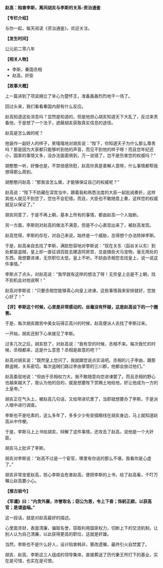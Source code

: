 **赵高：陷害李斯，离间胡亥与李斯的关系-资治通鉴**

**【专栏介绍】**

与你一起，每天阅读《资治通鉴》，欢迎关注。

**【发生时间】**

公元前二零八年

**【相关人物】**

- 李斯，秦国丞相
- 赵高，奸臣

**【故事大概】**

上一篇讲到了项梁拥立了芈心为楚怀王，准备轰轰烈烈地干一场了。

回过头来，我们看看秦国内部有什么反应。

赵高知道这些消息吗？显然是知道的，但是他担心胡亥知道天下大乱了，反过来责备他，于是想了一个法子，遮蔽胡亥获取真实信息的途径。

赵高是怎么做的呢？

他装作一副好人的样子，笑嘻嘻地对胡亥说：“陛下，你知道天子为什么那么尊贵吗？那是因为大家都只能够听到他的声音，而见不到他的样子呀！而且您年纪还小，国家的事情又多，没办法面面俱到，万一说错了，岂不是伤害您的权威吗？”

胡憨憨一听，好像也是，不禁倍感欣慰，赵高你真是善解人意呀，什么事情都帮我想得那么周到。

胡憨憨问赵高：“那我该怎么做，才能够保证自己的权威呢？”

赵高说：“陛下不妨藏在深宫当中，跟着我和熟悉法度的大臣一起批阅奏折，这样其他人就见不到您了，您也不会犯错。而且，大臣也不敢随意上奏，这样您的权威就足以保证了。”

胡亥同意了，于是不再上朝，基本上所有的事情，都由赵高一个人独断。

另一方面，李斯则对赵高的做法不满意，但是不小心表现出来了，被赵高发现。

赵高觉得，李斯的存在，对自己来说，始终是一个威胁，总得想个办法除掉李斯。

于是，赵高亲自去找了李斯，满脸愁容地对李斯说：“现在关东（函谷关以东）到处都是盗贼，皇上却一直征调百姓去建造阿房宫，总是搞些犬马宠物，毫无用处的东西。我想要进谏，无奈职位太低，皇上不听。不妨由丞相您去找皇上，说一说这件事情。”

李斯点了点头，对赵高说：“我早就有这样的想法了呀！无奈皇上总是不上朝，找不到机会对他说啊！”

赵高对李斯说：“只要丞相您能够真心向皇上进谏，这些事情我来安排就好，您放心好了！”

**【评】李斯这个时候，心里是非常感动的，丝毫没有怀疑，这是赵高设下的一个圈套。**

于是，每次胡亥跟宫中美女玩得正高兴的时候，赵高便派人去找了李斯过来。

一开始，胡亥还耐下心来接见了李斯。

过多几次之后，胡亥怒了，对赵高说：“我有空的时候，丞相不来。每次我忙的时候，丞相都来，这是什么意思？丞相是故意的吧？”

赵高对胡亥说：“既然皇上您问了，我就跟您说点实话吧。丞相的儿子李由，跟那群盗贼，关系密切。每次盗贼们路过李由掌管的三川郡，他都会放过他们。”

赵高委屈地说：“但由于丞相权力大，我不敢随意向您进谏罢了。而且丞相的野心也越来越大了，我认为他的目的，就是想要陛下赏赐土地给他，好让他成为一方的土皇帝。”

胡亥正在气头上，被赵高几句话，又给带进坑里了，当即就想要办了李斯，于是派人暗中进行调查。

李斯也不是吃素的，这么多年了，多多少少有安插眼线在胡亥身边，马上就知道赵高从中作梗。

于是，李斯马上上书给胡亥，辩解了这件事情，还攻击了赵高，说他是一个大奸臣。

胡亥马上批评了李斯。

胡亥对李斯说：“赵高不过是一个宦官，哪里有你说的那么不堪，我看你是心虚了。”

胡亥非常宠爱赵高，担心李斯会危害赵高，便把李斯的上书，给了赵高看，千叮万嘱让赵高要小心。

**【推古验今】**

**《军谶》曰：“内贪外廉，诈誉取名；窃公为恩，令上下昏；饰躬正颜，以获高官；是谓盗端。”**

这一段话，就是对赵高最好的描述。

心里面贪财，表面清廉，骗取名誉，窃取利用国家权力，切断上下的交流机制，让别人认为自己清廉，以此获得更高的职位，这就是奸雄。

当然，李斯也不是什么好人，设计陷害韩非，篡改遗嘱，最终引火自焚罢了。

胡亥、赵高、李斯这三人组成的领导集体，直接葬送了历代秦王所打下的基业，实在是可惜，也实在是可恨。